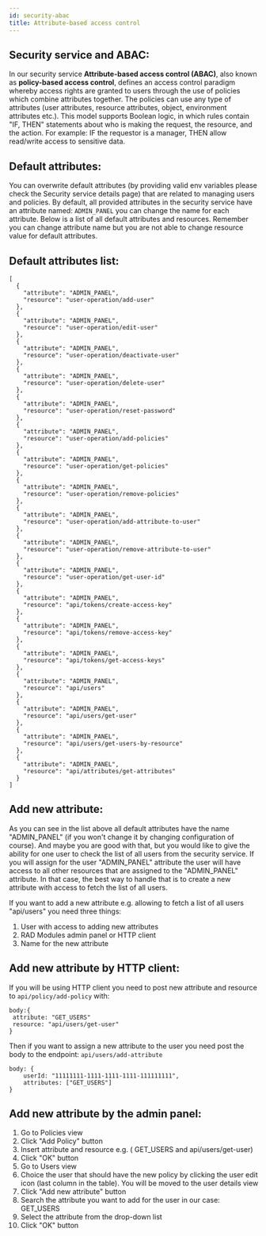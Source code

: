 ```yaml
---
id: security-abac
title: Attribute-based access control
---
```


## Security service and ABAC:

In our security service **Attribute-based access control (ABAC)**, also known as **policy-based access control**, defines an access control paradigm whereby access rights are granted to users through the use of policies which combine attributes together. The policies can use any type of attributes (user attributes, resource attributes, object, environment attributes etc.). This model supports Boolean logic, in which rules contain "IF, THEN" statements about who is making the request, the resource, and the action. For example: IF the requestor is a manager, THEN allow read/write access to sensitive data.

## Default attributes:

You can overwrite default attributes (by providing valid env variables please check the Security service details page) that are related to managing users and policies. By default, all provided attributes in the security service have an attribute named: `ADMIN_PANEL` you can change the name for each attribute. Below is a list of all default attributes and resources. Remember you can change attribute name but you are not able to change resource value for default attributes.

## Default attributes list:

```
[
  {
    "attribute": "ADMIN_PANEL",
    "resource": "user-operation/add-user"
  },
  {
    "attribute": "ADMIN_PANEL",
    "resource": "user-operation/edit-user"
  },
  {
    "attribute": "ADMIN_PANEL",
    "resource": "user-operation/deactivate-user"
  },
  {
    "attribute": "ADMIN_PANEL",
    "resource": "user-operation/delete-user"
  },
  {
    "attribute": "ADMIN_PANEL",
    "resource": "user-operation/reset-password"
  },
  {
    "attribute": "ADMIN_PANEL",
    "resource": "user-operation/add-policies"
  },
  {
    "attribute": "ADMIN_PANEL",
    "resource": "user-operation/get-policies"
  },
  {
    "attribute": "ADMIN_PANEL",
    "resource": "user-operation/remove-policies"
  },
  {
    "attribute": "ADMIN_PANEL",
    "resource": "user-operation/add-attribute-to-user"
  },
  {
    "attribute": "ADMIN_PANEL",
    "resource": "user-operation/remove-attribute-to-user"
  },
  {
    "attribute": "ADMIN_PANEL",
    "resource": "user-operation/get-user-id"
  },
  {
    "attribute": "ADMIN_PANEL",
    "resource": "api/tokens/create-access-key"
  },
  {
    "attribute": "ADMIN_PANEL",
    "resource": "api/tokens/remove-access-key"
  },
  {
    "attribute": "ADMIN_PANEL",
    "resource": "api/tokens/get-access-keys"
  },
  {
    "attribute": "ADMIN_PANEL",
    "resource": "api/users"
  },
  {
    "attribute": "ADMIN_PANEL",
    "resource": "api/users/get-user"
  },
  {
    "attribute": "ADMIN_PANEL",
    "resource": "api/users/get-users-by-resource"
  },
  {
    "attribute": "ADMIN_PANEL",
    "resource": "api/attributes/get-attributes"
  }
]
```

## Add new attribute:

As you can see in the list above all default attributes have the name "ADMIN_PANEL" (if you won't change it by changing configuration of course). And maybe you are good with that, but you would like to give the ability for one user to check the list of all users from the security service. If you will assign for the user "ADMIN_PANEL" attribute the user will have access to all other resources that are assigned to the "ADMIN_PANEL" attribute. In that case, the best way to handle that is to create a new attribute with access to fetch the list of all users.

If you want to add a new attribute e.g. allowing to fetch a list of all users "api/users" you need three things:

1. User with access to adding new attributes
2. RAD Modules admin panel or HTTP client
3. Name for the new attribute

## Add new attribute by HTTP client:

If you will be using HTTP client you need to post new attribute and resource to `api/policy/add-policy` with:

```
body:{
 attribute: "GET_USERS"
 resource: "api/users/get-user"
}
```

Then if you want to assign a new attribute to the user you need post
the body to the endpoint: `api/users/add-attribute`

```
body: {
    userId: "11111111-1111-1111-1111-111111111",
    attributes: ["GET_USERS"]
}
```

## Add new attribute by the admin panel:

1. Go to Policies view
2. Click "Add Policy" button
3. Insert attribute and resource e.g. ( GET_USERS and api/users/get-user)
4. Click "OK" button
5. Go to Users view
6. Choice the user that should have the new policy by clicking the user edit icon (last column in the table). You will be moved to the user details view
7. Click "Add new attribute" button
8. Search the attribute you want to add for the user in our case: GET_USERS
9. Select the attribute from the drop-down list
10. Click "OK" button
